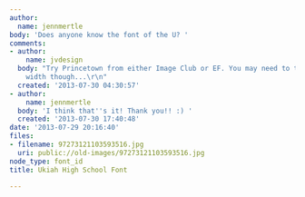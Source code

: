 ```yaml
---
author:
  name: jennmertle
body: 'Does anyone know the font of the U? '
comments:
- author:
    name: jvdesign
  body: "Try Princetown from either Image Club or EF. You may need to thin the stroke
    width though...\r\n"
  created: '2013-07-30 04:30:57'
- author:
    name: jennmertle
  body: 'I think that''s it! Thank you!! :) '
  created: '2013-07-30 17:40:48'
date: '2013-07-29 20:16:40'
files:
- filename: 97273121103593516.jpg
  uri: public://old-images/97273121103593516.jpg
node_type: font_id
title: Ukiah High School Font

---
```

